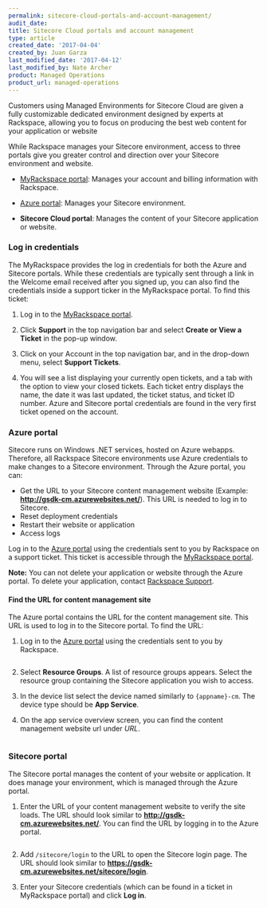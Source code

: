 ```yaml
---
permalink: sitecore-cloud-portals-and-account-management/
audit_date:
title: Sitecore Cloud portals and account management
type: article
created_date: '2017-04-04'
created_by: Juan Garza
last_modified_date: '2017-04-12'
last_modified_by: Nate Archer
product: Managed Operations
product_url: managed-operations
---
```


Customers using Managed Environments for Sitecore Cloud are given a fully customizable dedicated environment designed by experts at Rackspace, allowing you to focus on producing the best web content for your application or website

While Rackspace manages your Sitecore environment, access to three portals give you greater control and direction over your Sitecore environment and website.

- [MyRackspace portal](https://my.rackspace.com/portal/): Manages your account and billing information with Rackspace.

- [Azure portal](https://portal.azure.com/): Manages your Sitecore environment.

- **Sitecore Cloud portal**: Manages the content of your Sitecore application or website.

### Log in credentials

The MyRackspace provides the log in credentials for both the Azure and Sitecore portals. While these credentials are typically sent through a link in the Welcome email received after you signed up, you can also find the credentials inside a support ticker in the MyRackspace portal. To find this ticket:

1. Log in to the [MyRackspace portal](https://my.rackspace.com/portal/).

2. Click **Support** in the top navigation bar and select **Create or View a Ticket** in the pop-up window.

3. Click on your Account in the top navigation bar, and in the drop-down menu, select **Support Tickets**.

4. You will see a list displaying your currently open tickets, and a tab with the option to view your closed tickets. Each ticket entry displays the name, the date it was last updated, the ticket status, and ticket ID number. Azure and Sitecore portal credentials are found in the very first ticket opened on the account.

### Azure portal

Sitecore runs on Windows .NET services, hosted on Azure webapps. Therefore, all Rackspace Sitecore environments use Azure credentials to make changes to a Sitecore environment. Through the Azure portal, you can:

- Get the URL to your Sitecore content management website (Example:  **http://gsdk-cm.azurewebsites.net/**). This URL is needed to log in to Sitecore.
- Reset deployment credentials
- Restart their website or application
- Access logs

Log in to the [Azure portal](https://portal.azure.com/) using the credentials sent to you by Rackspace on a support ticket. This ticket is accessible through the [MyRackspace portal](https://my.rackspace.com/portal/).

**Note:** You can not delete your application or website through the Azure portal. To delete your application, contact [Rackspace Support](https://www.rackspace.com/en-us/information/contactus).

#### Find the URL for content management site

The Azure portal contains the URL for the content management site. This URL is used to log in to the Sitecore portal. To find the URL:

1. Log in to the [Azure portal](https://portal.azure.com/) using the credentials sent to you by Rackspace.

  <img src="{% asset_path managed-operations/sitecore-cloud-portals-and-account-management/azure-login.png %}" alt=""  />   

2. Select **Resource Groups**. A list of resource groups appears. Select the resource group containing the Sitecore application you wish to access.

3. In the device list select the device named similarly to `{appname}-cm`. The device type should be **App Service**.

4. On the app service overview screen, you can find the content management website url under *URL*.

   <img src="{% asset_path managed-operations/sitecore-cloud-portals-and-account-management/cm-azure-url.png %}" alt=""  />   


### Sitecore portal

The Sitecore portal manages the content of your website or application. It does manage your environment, which is managed through the Azure portal.

1. Enter the URL of your content management website to verify the site loads. The URL should look similar to **http://gsdk-cm.azurewebsites.net/**. You can find the URL by logging in to the Azure portal.

   <img src="{% asset_path managed-operations/sitecore-cloud-portals-and-account-management/sitecore-login.png %}" alt=""  />   

2. Add `/sitecore/login` to the URL to open the Sitecore login page. The URL should look similar to **https://gsdk-cm.azurewebsites.net/sitecore/login**.

3. Enter your Sitecore credentials (which can be found in a ticket in MyRackspace portal) and click **Log in**.

